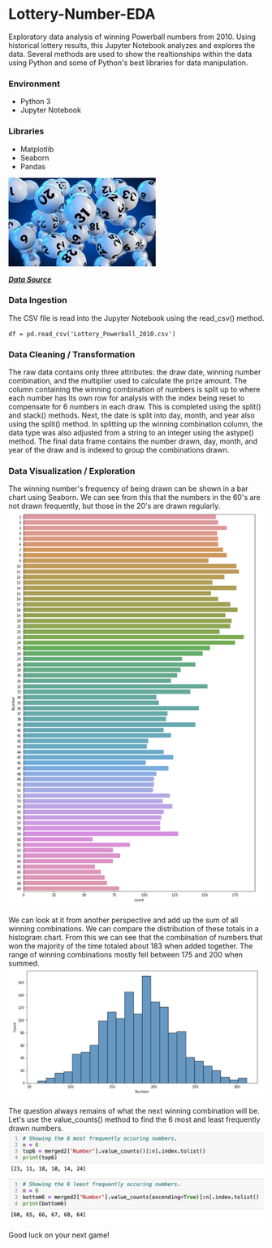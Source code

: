 # Lottery-Number-EDA
Exploratory data analysis of winning Powerball numbers from 2010. Using historical lottery results, this Jupyter Notebook analyzes and explores the data. Several methods are used to show the realtionships within the data using Python and some of Python's best libraries for data manipulation.

### Environment
* Python 3
* Jupyter Notebook

### Libraries
* Matplotlib
* Seaborn
* Pandas

![Lottery_Image](lottery.jpg)

[***Data Source***](https://catalog.data.gov/dataset)

### Data Ingestion
The CSV file is read into the Jupyter Notebook using the read_csv() method. 

```
df = pd.read_csv('Lottery_Powerball_2010.csv')
```

### Data Cleaning / Transformation
The raw data contains only three attributes: the draw date, winning number combination, and the multiplier used to calculate the prize amount. The column containing the winning combination of numbers is split up to where each number has its own row for analysis with the index being reset to compensate for 6 numbers in each draw. This is completed using the split() and stack() methods. Next, the date is split into day, month, and year also using the split() method. In splitting up the winning combination column, the data type was also adjusted from a string to an integer using the astype() method. The final data frame contains the number drawn, day, month, and year of the draw and is indexed to group the combinations drawn.

### Data Visualization / Exploration
The winning number's frequency of being drawn can be shown in a bar chart using Seaborn. We can see from this that the numbers in the 60's are not drawn frequently, but those in the 20's are drawn regularly. 
![Frequency Bar Chart](Frequency.jpg)

We can look at it from another perspective and add up the sum of all winning combinations. We can compare the distribution of these totals in a histogram chart. From this we can see that the combination of numbers that won the majority of the time totaled about 183 when added together. The range of winning combinations mostly fell between 175 and 200 when summed. 
![Histogram Chart](Histogram.png)

The question always remains of what the next winning combination will be. Let's use the value_counts() method to find the 6 most and least frequently drawn numbers.
![Value Counts 6](ValueCounts.png)

Good luck on your next game!
